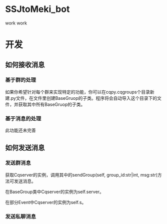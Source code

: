 # SSJtoMeki_bot
work work
# 开发
## 如何接收消息
### 基于群的处理
如果你希望针对每个群来实现特定的功能，你可以在cqpy.cqgroups个目录新建.py文件，在文件里创建BaseGruop的子类。程序将会自动导入这个目录下的文件，并获取其中所有BaseGruop的子类。
### 基于消息的处理
此功能还未完善

## 如何发送消息

### 发送群消息
获取Cqserver的实例，调用其中的sendGroup(self, group_id:str|int, msg:str)方法可发送消息。

在BaseGroup类中Cqserver的实例为self.server。

在部分Event中Cqserver的实例为self.s。
### 发送私聊消息
